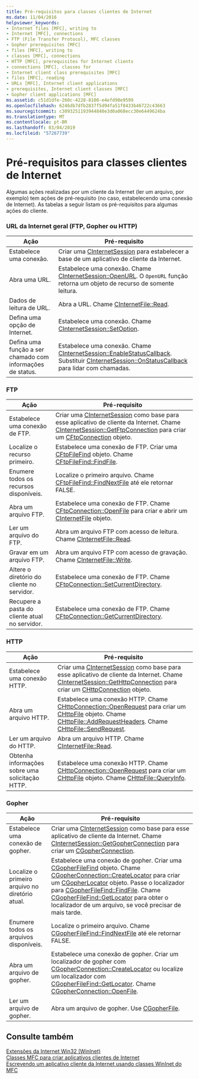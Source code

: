 ```yaml
---
title: Pré-requisitos para classes clientes de Internet
ms.date: 11/04/2016
helpviewer_keywords:
- Internet files [MFC], writing to
- Internet [MFC], connections
- FTP (File Transfer Protocol), MFC classes
- Gopher prerequisites [MFC]
- files [MFC], writing to
- classes [MFC], connections
- HTTP [MFC], prerequisites for Internet clients
- connections [MFC], classes for
- Internet client class prerequisites [MFC]
- files [MFC], reading
- URLs [MFC], Internet client applications
- prerequisites, Internet client classes [MFC]
- Gopher client applications [MFC]
ms.assetid: c51d1dfe-260c-4228-8100-e4efd90e9599
ms.openlocfilehash: 6246db7dfb2837f5d94fa51f8433b46722c43663
ms.sourcegitcommit: c3093251193944840e3d0a068ecc30e6449624ba
ms.translationtype: MT
ms.contentlocale: pt-BR
ms.lasthandoff: 03/04/2019
ms.locfileid: "57267739"
---
```

# <a name="prerequisites-for-internet-client-classes"></a>Pré-requisitos para classes clientes de Internet

Algumas ações realizadas por um cliente da Internet (ler um arquivo, por exemplo) tem ações de pré-requisito (no caso, estabelecendo uma conexão de Internet). As tabelas a seguir listam os pré-requisitos para algumas ações do cliente.

### <a name="general-internet-url-ftp-gopher-or-http"></a>URL da Internet geral (FTP, Gopher ou HTTP)

|Ação|Pré-requisito|
|------------|------------------|
|Estabelece uma conexão.|Criar uma [CInternetSession](../mfc/reference/cinternetsession-class.md) para estabelecer a base de um aplicativo de cliente da Internet.|
|Abra uma URL.|Estabelece uma conexão. Chame [CInternetSession::OpenURL](../mfc/reference/cinternetsession-class.md#openurl). O `OpenURL` função retorna um objeto de recurso de somente leitura.|
|Dados de leitura de URL.|Abra a URL. Chame [CInternetFile::Read](../mfc/reference/cinternetfile-class.md#read).|
|Defina uma opção de Internet.|Estabelece uma conexão. Chame [CInternetSession::SetOption](../mfc/reference/cinternetsession-class.md#setoption).|
|Defina uma função a ser chamado com informações de status.|Estabelece uma conexão. Chame [CInternetSession::EnableStatusCallback](../mfc/reference/cinternetsession-class.md#enablestatuscallback). Substituir [CInternetSession::OnStatusCallback](../mfc/reference/cinternetsession-class.md#onstatuscallback) para lidar com chamadas.|

### <a name="ftp"></a>FTP

|Ação|Pré-requisito|
|------------|------------------|
|Estabelece uma conexão de FTP.|Criar uma [CInternetSession](../mfc/reference/cinternetsession-class.md) como base para esse aplicativo de cliente da Internet. Chame [CInternetSession::GetFtpConnection](../mfc/reference/cinternetsession-class.md#getftpconnection) para criar um [CFtpConnection](../mfc/reference/cftpconnection-class.md) objeto.|
|Localize o recurso primeiro.|Estabelece uma conexão de FTP. Criar uma [CFtpFileFind](../mfc/reference/cftpfilefind-class.md) objeto. Chame [CFtpFileFind::FindFile](../mfc/reference/cftpfilefind-class.md#findfile).|
|Enumere todos os recursos disponíveis.|Localize o primeiro arquivo. Chame [CFtpFileFind::FindNextFile](../mfc/reference/cftpfilefind-class.md#findnextfile) até ele retornar FALSE.|
|Abra um arquivo FTP.|Estabelece uma conexão de FTP. Chame [CFtpConnection::OpenFile](../mfc/reference/cftpconnection-class.md#openfile) para criar e abrir um [CInternetFile](../mfc/reference/cinternetfile-class.md) objeto.|
|Ler um arquivo do FTP.|Abra um arquivo FTP com acesso de leitura. Chame [CInternetFile::Read](../mfc/reference/cinternetfile-class.md#read).|
|Gravar em um arquivo FTP.|Abra um arquivo FTP com acesso de gravação. Chame [CInternetFile::Write](../mfc/reference/cinternetfile-class.md#write).|
|Altere o diretório do cliente no servidor.|Estabelece uma conexão de FTP. Chame [CFtpConnection::SetCurrentDirectory](../mfc/reference/cftpconnection-class.md#setcurrentdirectory).|
|Recupere a pasta do cliente atual no servidor.|Estabelece uma conexão de FTP. Chame [CFtpConnection::GetCurrentDirectory](../mfc/reference/cftpconnection-class.md#getcurrentdirectory).|

### <a name="http"></a>HTTP

|Ação|Pré-requisito|
|------------|------------------|
|Estabelece uma conexão HTTP.|Criar uma [CInternetSession](../mfc/reference/cinternetsession-class.md) como base para esse aplicativo de cliente da Internet. Chame [CInternetSession::GetHttpConnection](../mfc/reference/cinternetsession-class.md#gethttpconnection) para criar um [CHttpConnection](../mfc/reference/chttpconnection-class.md) objeto.|
|Abra um arquivo HTTP.|Estabelece uma conexão HTTP. Chame [CHttpConnection::OpenRequest](../mfc/reference/chttpconnection-class.md#openrequest) para criar um [CHttpFile](../mfc/reference/chttpfile-class.md) objeto. Chame [CHttpFile::AddRequestHeaders](../mfc/reference/chttpfile-class.md#addrequestheaders). Chame [CHttpFile::SendRequest](../mfc/reference/chttpfile-class.md#sendrequest).|
|Ler um arquivo do HTTP.|Abra um arquivo HTTP. Chame [CInternetFile::Read](../mfc/reference/cinternetfile-class.md#read).|
|Obtenha informações sobre uma solicitação HTTP.|Estabelece uma conexão HTTP. Chame [CHttpConnection::OpenRequest](../mfc/reference/chttpconnection-class.md#openrequest) para criar um [CHttpFile](../mfc/reference/chttpfile-class.md) objeto. Chame [CHttpFile::QueryInfo](../mfc/reference/chttpfile-class.md#queryinfo).|

### <a name="gopher"></a>Gopher

|Ação|Pré-requisito|
|------------|------------------|
|Estabelece uma conexão de gopher.|Criar uma [CInternetSession](../mfc/reference/cinternetsession-class.md) como base para esse aplicativo de cliente da Internet. Chame [CInternetSession::GetGopherConnection](../mfc/reference/cinternetsession-class.md#getgopherconnection) para criar um [CGopherConnection](../mfc/reference/cgopherconnection-class.md).|
|Localize o primeiro arquivo no diretório atual.|Estabelece uma conexão de gopher. Criar uma [CGopherFileFind](../mfc/reference/cgopherfilefind-class.md) objeto. Chame [CGopherConnection::CreateLocator](../mfc/reference/cgopherconnection-class.md#createlocator) para criar um [CGopherLocator](../mfc/reference/cgopherlocator-class.md) objeto. Passe o localizador para [CGopherFileFind::FindFile](../mfc/reference/cgopherfilefind-class.md#findfile). Chame [CGopherFileFind::GetLocator](../mfc/reference/cgopherfilefind-class.md#getlocator) para obter o localizador de um arquivo, se você precisar de mais tarde.|
|Enumere todos os arquivos disponíveis.|Localize o primeiro arquivo. Chame [CGopherFileFind::FindNextFile](../mfc/reference/cgopherfilefind-class.md#findnextfile) até ele retornar FALSE.|
|Abra um arquivo de gopher.|Estabelece uma conexão de gopher. Criar um localizador de gopher com [CGopherConnection::CreateLocator](../mfc/reference/cgopherconnection-class.md#createlocator) ou localize um localizador com [CGopherFileFind::GetLocator](../mfc/reference/cgopherfilefind-class.md#getlocator). Chame [CGopherConnection::OpenFile](../mfc/reference/cgopherconnection-class.md#openfile).|
|Ler um arquivo de gopher.|Abra um arquivo de gopher. Use [CGopherFile](../mfc/reference/cgopherfile-class.md).|

## <a name="see-also"></a>Consulte também

[Extensões da Internet Win32 (WinInet)](../mfc/win32-internet-extensions-wininet.md)<br/>
[Classes MFC para criar aplicativos clientes de Internet](../mfc/mfc-classes-for-creating-internet-client-applications.md)<br/>
[Escrevendo um aplicativo cliente da Internet usando classes WinInet do MFC](../mfc/writing-an-internet-client-application-using-mfc-wininet-classes.md)
